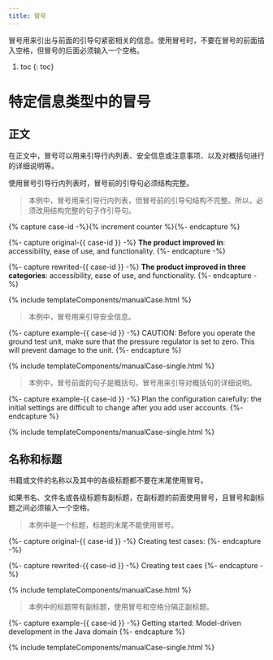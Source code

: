 ```yaml
---
title: 冒号
---
```


冒号用来引出与前面的引导句紧密相关的信息。使用冒号时，不要在冒号的前面插入空格，但冒号的后面必须输入一个空格。

1. toc
{: toc}

# 特定信息类型中的冒号

## 正文

在正文中，冒号可以用来引导行内列表、安全信息或注意事项、以及对概括句进行的详细说明等。

使用冒号引导行内列表时，冒号前的引导句必须结构完整。



> 本例中，冒号用来引导行内列表，但冒号前的引导句结构不完整。所以，必须改用结构完整的句子作引导句。

{% capture case-id -%}{% increment counter %}{%- endcapture %}

{%- capture original-{{ case-id }} -%}
**The product improved in**: accessibility, ease of use, and functionality.
{%- endcapture -%}

{%- capture rewrited-{{ case-id }} -%}
**The product improved in three categories**: accessibility, ease of use, and functionality.
{%- endcapture -%}

{% include templateComponents/manualCase.html %}

> 本例中，冒号用来引导安全信息。

{%- capture example-{{ case-id }} -%}
CAUTION: Before you operate the ground test unit, make sure that the pressure regulator is set to zero. This will prevent damage to the unit.
{%- endcapture %}

{% include templateComponents/manualCase-single.html %}

> 本例中，冒号前面的句子是概括句，冒号用来引导对概括句的详细说明。

{%- capture example-{{ case-id }} -%}
Plan the configuration carefully: the initial settings are difficult to change after you add user accounts.
{%- endcapture %}

{% include templateComponents/manualCase-single.html %}

## 名称和标题

书籍或文件的名称以及其中的各级标题都不要在末尾使用冒号。

如果书名、文件名或各级标题有副标题，在副标题的前面使用冒号，且冒号和副标题之间必须输入一个空格。

> 本例中是一个标题，标题的末尾不能使用冒号。

{%- capture original-{{ case-id }} -%}
Creating test cases:
{%- endcapture -%}

{%- capture rewrited-{{ case-id }} -%}
Creating test caes
{%- endcapture -%}

{% include templateComponents/manualCase.html %}

> 本例中的标题带有副标题，使用冒号和空格分隔正副标题。

{%- capture example-{{ case-id }} -%}
Getting started: Model-driven development in the Java domain
{%- endcapture %}

{% include templateComponents/manualCase-single.html %}


